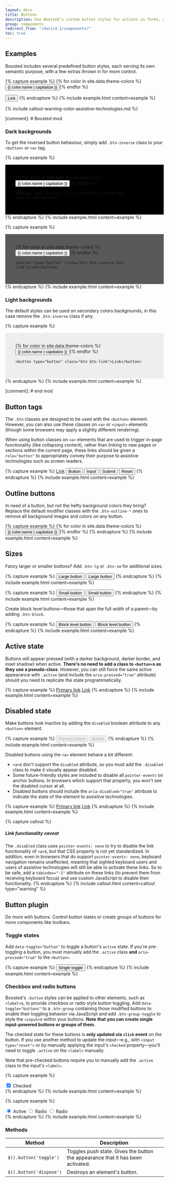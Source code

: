 ```yaml
---
layout: docs
title: Buttons
description: Use Boosted's custom button styles for actions in forms, dialogs, and more with support for multiple sizes, states, and more.
group: components
redirect_from: "/docs/4.1/components/"
toc: true
---
```


## Examples

Boosted includes several predefined button styles, each serving its own semantic purpose, with a few extras thrown in for more control.

{% capture example %}
{% for color in site.data.theme-colors %}
<button type="button" class="btn btn-{{ color.name }}">{{ color.name | capitalize }}</button>{% endfor %}

<button type="button" class="btn btn-link">Link</button>
{% endcapture %}
{% include example.html content=example %}

{% include callout-warning-color-assistive-technologies.md %}

[comment]: # Boosted mod
### Dark backgrounds

To get the inversed button behaviour, simply add `.btn-inverse` class to your `<button>` or `<a>` tag.

{% capture example %}
<div style="background-color: black; padding: 2rem">
    {% for color in site.data.theme-colors %}
    <button type="button" class="btn btn-inverse btn-{{ color.name }}">{{ color.name | capitalize }}</button>{% endfor %}

    <button type="button" class="btn btn-inverse btn-link">Link</button>
</div>
{% endcapture %}
{% include example.html content=example %}

{% capture example %}
<div style="background-color: #595959; padding: 2rem">
    {% for color in site.data.theme-colors %}
    <button type="button" class="btn btn-inverse btn-{{ color.name }}">{{ color.name | capitalize }}</button>{% endfor %}

    <button type="button" class="btn btn-inverse btn-link">Link</button>
</div>
{% endcapture %}
{% include example.html content=example %}

### Light backgrounds

The default styles can be used on secondary colors backgrounds, in this case remove the `.btn-inverse` class if any.

{% capture example %}
<div style="background-color: #eee; padding: 2rem">
    {% for color in site.data.theme-colors %}
    <button type="button" class="btn btn-{{ color.name }}">{{ color.name | capitalize }}</button>{% endfor %}

    <button type="button" class="btn btn-link">Link</button>
</div>
{% endcapture %}
{% include example.html content=example %}

[comment]: # end mod

## Button tags

The `.btn` classes are designed to be used with the `<button>` element. However, you can also use these classes on `<a>` or `<input>` elements (though some browsers may apply a slightly different rendering).

When using button classes on `<a>` elements that are used to trigger in-page functionality (like collapsing content), rather than linking to new pages or sections within the current page, these links should be given a `role="button"` to appropriately convey their purpose to assistive technologies such as screen readers.

{% capture example %}
<a class="btn btn-primary" href="#" role="button">Link</a>
<button class="btn btn-primary" type="submit">Button</button>
<input class="btn btn-primary" type="button" value="Input">
<input class="btn btn-primary" type="submit" value="Submit">
<input class="btn btn-primary" type="reset" value="Reset">
{% endcapture %}
{% include example.html content=example %}

## Outline buttons

In need of a button, but not the hefty background colors they bring? Replace the default modifier classes with the `.btn-outline-*` ones to remove all background images and colors on any button.

{% capture example %}
{% for color in site.data.theme-colors %}
<button type="button" class="btn btn-outline-{{ color.name }}">{{ color.name | capitalize }}</button>{% endfor %}
{% endcapture %}
{% include example.html content=example %}

## Sizes

Fancy larger or smaller buttons? Add `.btn-lg` or `.btn-sm` for additional sizes.

{% capture example %}
<button type="button" class="btn btn-primary btn-lg">Large button</button>
<button type="button" class="btn btn-secondary btn-lg">Large button</button>
{% endcapture %}
{% include example.html content=example %}

{% capture example %}
<button type="button" class="btn btn-primary btn-sm">Small button</button>
<button type="button" class="btn btn-secondary btn-sm">Small button</button>
{% endcapture %}
{% include example.html content=example %}

Create block level buttons—those that span the full width of a parent—by adding `.btn-block`.

{% capture example %}
<button type="button" class="btn btn-primary btn-lg btn-block">Block level button</button>
<button type="button" class="btn btn-secondary btn-lg btn-block">Block level button</button>
{% endcapture %}
{% include example.html content=example %}

## Active state

Buttons will appear pressed (with a darker background, darker border, and inset shadow) when active. **There's no need to add a class to `<button>`s as they use a pseudo-class**. However, you can still force the same active appearance with `.active` (and include the <code>aria-pressed="true"</code> attribute) should you need to replicate the state programmatically.

{% capture example %}
<a href="#" class="btn btn-primary btn-lg active" role="button" aria-pressed="true">Primary link</a>
<a href="#" class="btn btn-secondary btn-lg active" role="button" aria-pressed="true">Link</a>
{% endcapture %}
{% include example.html content=example %}

## Disabled state

Make buttons look inactive by adding the `disabled` boolean attribute to any `<button>` element.

{% capture example %}
<button type="button" class="btn btn-lg btn-primary" disabled>Primary button</button>
<button type="button" class="btn btn-secondary btn-lg" disabled>Button</button>
{% endcapture %}
{% include example.html content=example %}

Disabled buttons using the `<a>` element behave a bit different:

- `<a>`s don't support the `disabled` attribute, so you must add the `.disabled` class to make it visually appear disabled.
- Some future-friendly styles are included to disable all `pointer-events` on anchor buttons. In browsers which support that property, you won't see the disabled cursor at all.
- Disabled buttons should include the `aria-disabled="true"` attribute to indicate the state of the element to assistive technologies.

{% capture example %}
<a href="#" class="btn btn-primary btn-lg disabled" tabindex="-1" role="button" aria-disabled="true">Primary link</a>
<a href="#" class="btn btn-secondary btn-lg disabled" tabindex="-1" role="button" aria-disabled="true">Link</a>
{% endcapture %}
{% include example.html content=example %}

{% capture callout %}
##### Link functionality caveat

The `.disabled` class uses `pointer-events: none` to try to disable the link functionality of `<a>`s, but that CSS property is not yet standardized. In addition, even in browsers that do support `pointer-events: none`, keyboard navigation remains unaffected, meaning that sighted keyboard users and users of assistive technologies will still be able to activate these links. So to be safe, add a `tabindex="-1"` attribute on these links (to prevent them from receiving keyboard focus) and use custom JavaScript to disable their functionality.
{% endcapture %}
{% include callout.html content=callout type="warning" %}

## Button plugin

Do more with buttons. Control button states or create groups of buttons for more components like toolbars.

### Toggle states

Add `data-toggle="button"` to toggle a button's `active` state. If you're pre-toggling a button, you must manually add the `.active` class **and** `aria-pressed="true"` to the `<button>`.

{% capture example %}
<button type="button" class="btn btn-primary" data-toggle="button" aria-pressed="false" autocomplete="off">
  Single toggle
</button>
{% endcapture %}
{% include example.html content=example %}

### Checkbox and radio buttons

Boosted's `.button` styles can be applied to other elements, such as `<label>`s, to provide checkbox or radio style button toggling. Add `data-toggle="buttons"` to a `.btn-group` containing those modified buttons to enable their toggling behavior via JavaScript and add `.btn-group-toggle` to style the `<input>`s within your buttons. **Note that you can create single input-powered buttons or groups of them.**

The checked state for these buttons is **only updated via `click` event** on the button. If you use another method to update the input—e.g., with `<input type="reset">` or by manually applying the input's `checked` property—you'll need to toggle `.active` on the `<label>` manually.

Note that pre-checked buttons require you to manually add the `.active` class to the input's `<label>`.

{% capture example %}
<div class="btn-group-toggle" data-toggle="buttons">
  <label class="btn btn-secondary active">
    <input type="checkbox" checked autocomplete="off"> Checked
  </label>
</div>
{% endcapture %}
{% include example.html content=example %}

{% capture example %}
<div class="btn-group btn-group-toggle" data-toggle="buttons">
  <label class="btn btn-secondary active">
    <input type="radio" name="options" id="option1" autocomplete="off" checked> Active
  </label>
  <label class="btn btn-secondary">
    <input type="radio" name="options" id="option2" autocomplete="off"> Radio
  </label>
  <label class="btn btn-secondary">
    <input type="radio" name="options" id="option3" autocomplete="off"> Radio
  </label>
</div>
{% endcapture %}
{% include example.html content=example %}

### Methods

| Method | Description |
| --- | --- |
| `$().button('toggle')` | Toggles push state. Gives the button the appearance that it has been activated. |
| `$().button('dispose')` | Destroys an element's button. |
